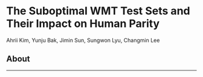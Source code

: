 # The Suboptimal WMT Test Sets and Their Impact on Human Parity
Ahrii Kim, Yunju Bak, Jimin Sun, Sungwon Lyu, Changmin Lee

## About
-----
